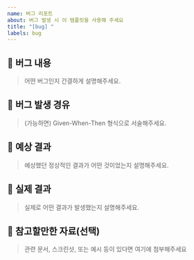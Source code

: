 ```yaml
---
name: 버그 리포트
about: 버그 발생 시 이 템플릿을 사용해 주세요
title: "[bug] "
labels: bug
---
```


## 📝 버그 내용
> 어떤 버그인지 간결하게 설명해주세요.

## 📝 버그 발생 경유
> (가능하면) Given-When-Then 형식으로 서술해주세요.

## 📝 예상 결과
> 예상했던 정상적인 결과가 어떤 것이었는지 설명해주세요.

## 📝 실제 결과
> 실제로 어떤 결과가 발생했는지 설명해주세요.

## 📎 참고할만한 자료(선택)
> 관련 문서, 스크린샷, 또는 예시 등이 있다면 여기에 첨부해주세요